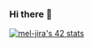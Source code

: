 ### Hi there :wave:
<a href="https://profile.intra.42.fr/users/mel-jira"><img src="https://badge.mediaplus.ma/darkblue/mel-jira" alt="mel-jira's 42 stats" /></a>

<!--
**hsaktiwy/hsaktiwy** is a :sparkles: _special_ :sparkles: repository because its `README.md` (this file) appears on your GitHub profile.

Here are some ideas to get you started:

- :telescope: I’m currently working on ...
- :seedling: I’m currently learning ...
- :people_with_bunny_ears_partying: I’m looking to collaborate on ...
- :thinking: I’m looking for help with ...
- :speech_balloon: Ask me about ...
- :mailbox: How to reach me: ...
- :smile: Pronouns: ...
- :zap: Fun fact: ...
-->
